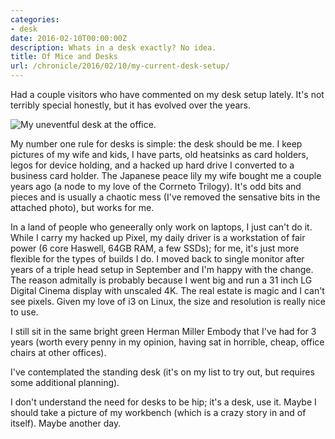 ```yaml
---
categories:
- desk
date: 2016-02-10T00:00:00Z
description: Whats in a desk exactly? No idea.
title: Of Mice and Desks
url: /chronicle/2016/02/10/my-current-desk-setup/
---
```

Had a couple visitors who have commented on my desk setup lately. It's not terribly special honestly, but it has evolved over the years.

<img src="/images/blog/2016/02/DSCF5717.jpg" alt="My uneventful desk at the office.">

My number one rule for desks is simple: the desk should be me. I keep pictures of my wife and kids, I have parts, old heatsinks as card holders, legos for device holding, and a hacked up hard drive I converted to a business card holder. The Japanese peace lily my wife bought me a couple years ago (a node to my love of the Corrneto Trilogy). It's odd bits and pieces and is usually a chaotic mess (I've removed the sensative bits in the attached photo), but works for me. 

In a land of people who geneerally only work on laptops, I just can't do it. While I carry my hacked up Pixel, my daily driver is a workstation of fair power (6 core Haswell, 64GB RAM, a few SSDs); for me, it's just more flexible for the types of builds I do. I moved back to single monitor after years of a triple head setup in September and I'm happy with the change. The reason admitally is probably because I went big and run a 31 inch LG Digital Cinema display with unscaled 4K. The real estate is magic and I can't see pixels. Given my love of i3 on Linux, the size and resolution is really nice to use.

I still sit in the same bright green Herman Miller Embody that I've had for 3 years (worth every penny in my opinion, having sat in horrible, cheap, office chairs at other offices).

I've contemplated the standing desk (it's on my list to try out, but requires some additional planning).

I don't understand the need for desks to be hip; it's a desk, use it. Maybe I should take a picture of my workbench (which is a crazy story in and of itself). Maybe another day.